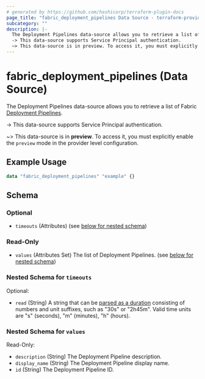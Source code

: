 ```yaml
---
# generated by https://github.com/hashicorp/terraform-plugin-docs
page_title: "fabric_deployment_pipelines Data Source - terraform-provider-fabric"
subcategory: ""
description: |-
  The Deployment Pipelines data-source allows you to retrieve a list of Fabric Deployment Pipelines https://learn.microsoft.com/fabric/cicd/deployment-pipelines/intro-to-deployment-pipelines.
  -> This data-source supports Service Principal authentication.
  ~> This data-source is in preview. To access it, you must explicitly enable the preview mode in the provider level configuration.
---
```


# fabric_deployment_pipelines (Data Source)

The Deployment Pipelines data-source allows you to retrieve a list of Fabric [Deployment Pipelines](https://learn.microsoft.com/fabric/cicd/deployment-pipelines/intro-to-deployment-pipelines).

-> This data-source supports Service Principal authentication.

~> This data-source is in **preview**. To access it, you must explicitly enable the `preview` mode in the provider level configuration.

## Example Usage

```terraform
data "fabric_deployment_pipelines" "example" {}
```

<!-- schema generated by tfplugindocs -->
## Schema

### Optional

- `timeouts` (Attributes) (see [below for nested schema](#nestedatt--timeouts))

### Read-Only

- `values` (Attributes Set) The list of Deployment Pipelines. (see [below for nested schema](#nestedatt--values))

<a id="nestedatt--timeouts"></a>

### Nested Schema for `timeouts`

Optional:

- `read` (String) A string that can be [parsed as a duration](https://pkg.go.dev/time#ParseDuration) consisting of numbers and unit suffixes, such as "30s" or "2h45m". Valid time units are "s" (seconds), "m" (minutes), "h" (hours).

<a id="nestedatt--values"></a>

### Nested Schema for `values`

Read-Only:

- `description` (String) The Deployment Pipeline description.
- `display_name` (String) The Deployment Pipeline display name.
- `id` (String) The Deployment Pipeline ID.
